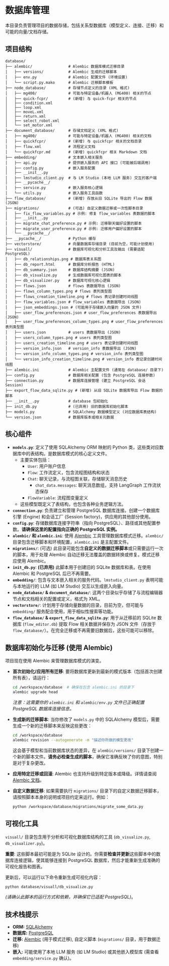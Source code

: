 # 数据库管理

本目录负责管理项目的数据存储，包括关系型数据库（模型定义、连接、迁移）和可能的向量/文档存储。

## 项目结构

```
database/
├── alembic/                # Alembic 数据库模式迁移目录
│   ├── versions/           # Alembic 生成的迁移脚本
│   ├── env.py              # Alembic 配置文件 (环境设置)
│   └── script.py.mako      # Alembic 迁移脚本模板
├── node_database/          # 存储节点定义的目录 (XML 格式)
│   ├── mg400/              # 可能与特定设备/机器人 (MG400) 相关的节点
│   ├── quick-fcpr/         # (新增) 与 quick-fcpr 相关的节点
│   ├── condition.xml
│   ├── loop.xml
│   ├── moveL.xml
│   ├── return.xml
│   ├── select_robot.xml
│   └── set_motor.xml
├── document_database/      # 存储文档定义 (XML 格式)
│   ├── mg400/              # 可能与特定设备/机器人 (MG400) 相关的文档
│   ├── quickfcpr/          # (新增) 与 quickfcpr 相关的文档目录
│   ├── flow.xml            # 流程定义文档
│   └── quickfcpr.md        # (新增) quickfcpr 相关 Markdown 文档
├── embedding/              # 文本嵌入相关服务
│   ├── api.py              # 提供嵌入服务的 API 接口 (可能被后端调用)
│   ├── config.py           # 嵌入服务配置
│   ├── __init__.py
│   ├── lmstudio_client.py  # 与 LM Studio (本地 LLM 服务) 交互的客户端
│   ├── __pycache__/
│   ├── service.py          # 嵌入服务核心逻辑
│   └── utils.py            # 嵌入服务工具函数
├── flow_database/          # (新增) 存放从旧 SQLite 导出的 Flow 数据 (JSON)
├── migrations/             # (可选) 自定义数据迁移或一次性脚本目录
│   ├── fix_flow_variables.py # 示例: 修复 flow_variables 表数据的脚本
│   ├── __init__.py
│   ├── migrate_chat_preference.py # 示例: 迁移聊天偏好设置的脚本
│   ├── migrate_user_preference.py # 示例: 迁移用户偏好设置的脚本
│   └── __pycache__/
├── __pycache__/            # Python 缓存
├── vectorstore/            # 向量数据库存储目录 (目前为空，可能计划使用)
├── visuall/                # 数据库可视化和分析工具及输出 (需要适配 PostgreSQL)
│   ├── db_relationships.png # 数据库表关系图
│   ├── db_report.html      # 数据库分析报告 (HTML)
│   ├── db_summary.json     # 数据库结构摘要 (JSON)
│   ├── db_visualize.py     # 生成数据库可视化图表的脚本
│   ├── db_visualizer.py    # 数据库可视化核心逻辑
│   ├── flows.json          # flows 表数据导出 (JSON)
│   ├── flows_column_types.png # flows 表列类型图
│   ├── flows_creation_timeline.png # flows 表记录创建时间线图
│   ├── flow_variables.json # flow_variables 表数据导出 (JSON)
│   ├── json_embeddings.json # (可能用于存储嵌入向量的 JSON 文件)
│   ├── user_flow_preferences.json # user_flow_preferences 表数据导出 (JSON)
│   ├── user_flow_preferences_column_types.png # user_flow_preferences 表列类型图
│   ├── users.json          # users 表数据导出 (JSON)
│   ├── users_column_types.png # users 表列类型图
│   ├── users_creation_timeline.png # users 表记录创建时间线图
│   ├── version_info.json   # version_info 表数据导出 (JSON)
│   ├── version_info_column_types.png # version_info 表列类型图
│   └── version_info_creation_timeline.png # version_info 表记录创建时间线图
├── alembic.ini             # Alembic 主配置文件 (通常在 database/ 目录下)
├── config.py               # 数据库相关配置 (包含 PostgreSQL 连接参数)
├── connection.py           # 数据库连接管理 (建立 PostgreSQL 会话 Session)
├── export_flow_data_sqlite.py # (新增) 从旧 SQLite 数据库导出 Flow 数据的脚本
├── __init__.py             # database 包初始化
├── init_db.py              # (已弃用) 旧的数据库初始化脚本
├── models.py               # SQLAlchemy 数据模型定义 (对应数据库表结构)
└── version.json            # 数据库版本或相关元数据
```

## 核心组件

- **`models.py`**: 定义了使用 SQLAlchemy ORM 映射的 Python 类，这些类对应数据库中的表结构。是数据库模式的核心定义文件。
  - 主要实体包括：
    - `User`: 用户账户信息
    - `Flow`: 工作流定义，包含流程图结构和状态
    - `Chat`: 聊天记录，与流程图关联，存储聊天消息历史
      - `chat_data.messages`: 聊天消息数组，支持 LangGraph 工作流状态保存
    - `FlowVariable`: 流程图变量定义
  - 这些模型既定义了表结构，也包含各种业务逻辑方法。
- **`connection.py`**: 负责建立和管理 PostgreSQL 数据库连接。创建一个数据库引擎 (Engine) 和会话工厂 (Session factory)，供应用的其他部分使用。
- **`config.py`**: 存储数据库连接字符串（指向 PostgreSQL）、路径或其他配置参数。**请确保这里的配置指向正确的 PostgreSQL 实例。**
- **`alembic/` 和 `alembic.ini`**: 使用 [Alembic](https://alembic.sqlalchemy.org/en/latest/) 工具管理数据库模式迁移。`alembic/` 目录包含迁移脚本和环境配置，`alembic.ini` 是主配置文件。
- **`migrations/`**: (可选) 此目录可能包含**自定义的数据迁移脚本**或只需要运行一次的脚本，用于处理 Alembic 自动迁移无法覆盖的数据转换或修复。模式迁移应使用 Alembic。
- **`init_db.py`**: **(已弃用)** 此脚本用于创建旧的 SQLite 数据库和表。在使用 Alembic 和 PostgreSQL 后已不再需要。
- **`embedding/`**: 包含与文本嵌入相关的服务代码。`lmstudio_client.py` 表明可能与本地运行的 LLM (如 LM Studio) 交互以生成嵌入向量。
- **`node_database/` & `document_database/`**: 这两个目录似乎存储了与流程编辑器节点和文档相关的配置或定义，格式为 XML。
- **`vectorstore/`**: 计划用于存储向量数据的目录，目前为空，但可能与 `embedding/` 服务配合使用，用于相似性搜索等功能。
- **`flow_database/` & `export_flow_data_sqlite.py`**: 用于从迁移前的 SQLite 数据库 (`flow_editor.db`) 提取 Flow 相关数据并保存为 JSON 文件（存放于 `flow_database/`）。在完全迁移或不再需要旧数据后，这些可能可以移除。

## 数据库初始化与迁移 (使用 Alembic)

项目现在使用 Alembic 来管理数据库模式的演变。

- **首次初始化/应用所有迁移**: 要将数据库更新到最新的模式版本（包括首次创建所有表），请运行：

  ```bash
  cd /workspace/database  # 确保在包含 alembic.ini 的目录下
  alembic upgrade head
  ```

  _注意：这需要你的 `alembic.ini` 和 `alembic/env.py` 文件已正确配置 PostgreSQL 数据库连接信息。_

- **生成新的迁移脚本**: 当你修改了 `models.py` 中的 SQLAlchemy 模型后，需要生成一个新的迁移脚本来反映这些更改：

  ```bash
  cd /workspace/database
  alembic revision --autogenerate -m "描述你所做的模型更改"
  ```

  这会基于模型和当前数据库状态的差异，在 `alembic/versions/` 目录下创建一个新的脚本文件。**请务必检查生成的脚本**，确保它准确反映了你的意图，特别是对于复杂更改。

- **应用特定迁移或回滚**: Alembic 也支持升级到特定版本或降级。详情请查阅 [Alembic 文档](https://alembic.sqlalchemy.org/en/latest/tutorial.html)。

- **自定义数据迁移**: 如果需要执行 `migrations/` 目录下的自定义数据迁移脚本，请按照脚本本身的说明或项目约定来运行。例如：
  ```bash
  python /workspace/database/migrations/migrate_some_data.py
  ```

## 可视化工具

`visuall/` 目录包含用于分析和可视化数据库结构的工具 (`db_visualize.py`, `db_visualizer.py`)。

**重要**: 这些脚本最初可能是为 SQLite 设计的。你需要**检查并更新**这些脚本中的数据库连接逻辑，使其能够连接到 PostgreSQL 数据库，然后才能重新生成准确的可视化报告和图表。

更新后，可以运行以下命令重新生成可视化内容：

```bash
python database/visuall/db_visualize.py
```

_(请确认此脚本的运行方式和依赖，并确保它已适配 PostgreSQL)_。

## 技术栈提示

- **ORM:** [SQLAlchemy](https://www.sqlalchemy.org/)
- **数据库:** [PostgreSQL](https://www.postgresql.org/)
- **迁移:** [Alembic](https://alembic.sqlalchemy.org/en/latest/) (用于模式迁移), 自定义脚本 (`migrations/` 目录，用于数据迁移)
- **嵌入:** 可能使用了本地 LLM 服务 (如 LM Studio) 或其他嵌入模型库 (需查看 `embedding/service.py` 确认)。
